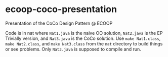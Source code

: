 # ecoop-coco-presentation
Presentation of the CoCo Design Pattern @ ECOOP

Code is in nat where `Nat1.java` is the naive OO solution, `Nat2.java` is the EP Trivially version, and `Nat3.java` is the CoCo solution.
Use `make Nat1.class`, `make Nat2.class`, and `make Nat3.class` from the `nat` directory to build things or see problems.
Only `Nat3.java` is supposed to compile and run.
